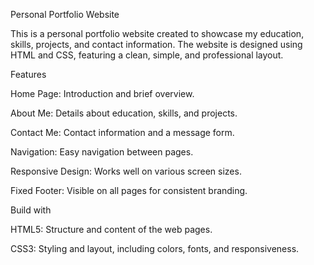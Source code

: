 Personal Portfolio Website

This is a personal portfolio website created to showcase my education, skills, projects, and contact information. The website is designed using HTML and CSS, featuring a clean, simple, and professional layout.

Features

Home Page: Introduction and brief overview.

About Me: Details about education, skills, and projects.

Contact Me: Contact information and a message form.

Navigation: Easy navigation between pages.

Responsive Design: Works well on various screen sizes.

Fixed Footer: Visible on all pages for consistent branding.

Build with

HTML5: Structure and content of the web pages.

CSS3: Styling and layout, including colors, fonts, and responsiveness.
